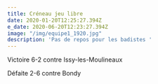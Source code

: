 ```yaml
---
title: Créneau jeu libre
date: 2020-01-20T12:25:27.394Z
e_date: 2020-06-20T12:23:27.394Z
image: "/img/equipe1_1920.jpg"
description: 'Pas de repos pour les badistes '
---
```


Victoire 6-2 contre Issy-les-Moulineaux

Défaite 2-6 contre Bondy
